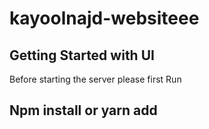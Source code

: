 # kayoolnajd-websiteee

## Getting Started with UI

Before starting the server please first Run

## Npm install or yarn add
